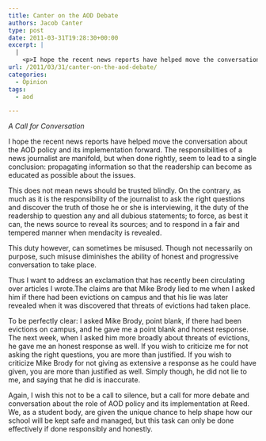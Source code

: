 ```yaml
---
title: Canter on the AOD Debate
authors: Jacob Canter
type: post
date: 2011-03-31T19:28:30+00:00
excerpt: |
  |
    <p>I hope the recent news reports have helped move the conversation about  the AOD policy and its implementation forward. The responsibilities of a  news journalist are manifold, but when done rightly, seem to lead to a  single conclusion: propagating information so that the readership can  become as educated as possible about the issues.</p>
url: /2011/03/31/canter-on-the-aod-debate/
categories:
  - Opinion
tags:
  - aod

---
```

_A Call for Conversation_

I hope the recent news reports have helped move the conversation about the AOD policy and its implementation forward. The responsibilities of a news journalist are manifold, but when done rightly, seem to lead to a single conclusion: propagating information so that the readership can become as educated as possible about the issues.

This does not mean news should be trusted blindly. On the contrary, as much as it is the responsibility of the journalist to ask the right questions and discover the truth of those he or she is interviewing, it the duty of the readership to question any and all dubious statements; to force, as best it can, the news source to reveal its sources; and to respond in a fair and tempered manner when mendacity is revealed.

This duty however, can sometimes be misused. Though not necessarily on purpose, such misuse diminishes the ability of honest and progressive conversation to take place.

Thus I want to address an exclamation that has recently been circulating over articles I wrote.The claims are that Mike Brody lied to me when I asked him if there had been evictions on campus and that his lie was later revealed when it was discovered that threats of evictions had taken place.

To be perfectly clear: I asked Mike Brody, point blank, if there had been evictions on campus, and he gave me a point blank and honest response. The next week, when I asked him more broadly about threats of evictions, he gave me an honest response as well. If you wish to criticize me for not asking the right questions, you are more than justified. If you wish to criticize Mike Brody for not giving as extensive a response as he could have given, you are more than justified as well. Simply though, he did not lie to me, and saying that he did is inaccurate.

Again, I wish this not to be a call to silence, but a call for more debate and conversation about the role of AOD policy and its implementation at Reed. We, as a student body, are given the unique chance to help shape how our school will be kept safe and managed, but this task can only be done effectively if done responsibly and honestly.